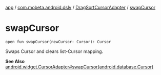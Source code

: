 [app](../../index.md) / [com.mobeta.android.dslv](../index.md) / [DragSortCursorAdapter](index.md) / [swapCursor](.)

# swapCursor

`open fun swapCursor(newCursor: Cursor): Cursor`

Swaps Cursor and clears list-Cursor mapping.

**See Also**
[android.widget.CursorAdapter#swapCursor(android.database.Cursor)](#)

